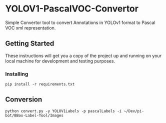 # YOLOV1-PascalVOC-Convertor
Simple Convertor tool to convert Annotations in YOLOv1 format to Pascal VOC xml representation.

## Getting Started
These instructions will get you a copy of the project up and running on your local machine for development and testing purposes.

### Installing
```
pip install -r requirements.txt
```
## Conversion
```
python convert.py -y YOLOV1Labels -p pascalLabels -i ~/Dev/pi-bot/BBox-Label-Tool/Images
```


